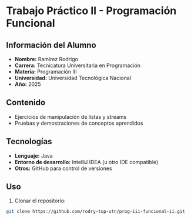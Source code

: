 ﻿# Trabajo Práctico II - Programación Funcional

## Información del Alumno
- **Nombre:** Ramírez Rodrigo
- **Carrera:** Tecnicatura Universitaria en Programación
- **Materia:** Programación III
- **Universidad:** Universidad Tecnológica Nacional
- **Año:** 2025

## Contenido
- Ejercicios de manipulación de listas y streams
- Pruebas y demostraciones de conceptos aprendidos

## Tecnologías
- **Lenguaje:** Java
- **Entorno de desarrollo:** IntelliJ IDEA (u otro IDE compatible)
- **Otros:** GitHub para control de versiones

## Uso
1. Clonar el repositorio:
```bash
git clone https://github.com/rodry-tup-utn/prog-iii-funcional-ii.git



